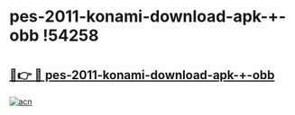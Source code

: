 # pes-2011-konami-download-apk-+-obb !54258

# <h2><a href="https://rjhv5i.esa.edu.pl?title=pes-2011-konami-download-apk-+-obb&ref=54258">🔗👉 🔴 pes-2011-konami-download-apk-+-obb</a></h2>

[![acn](https://github.com/user-attachments/assets/0f9c940e-d8b0-45ae-aac7-cd30a18b3e1c)](https://rjhv5i.esa.edu.pl?title=pes-2011-konami-download-apk-+-obb&ref=54258)

